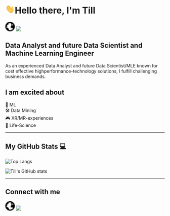 # [<img src="https://raw.githubusercontent.com/ABSphreak/ABSphreak/master/gifs/Hi.gif" width="30px">][website]Hello there, I'm Till
[<img height="30" src="https://raw.githubusercontent.com/iconic/open-iconic/master/svg/globe.svg" />][website]
[<img height="30" src="https://img.shields.io/badge/Linkedin-blue?logo=linkedin" />][linkedin]

[website]: https://tillmeineke.github.io
[linkedin]: https://www.linkedin.com/in/tillmeineke
## Data Analyst and future Data Scientist and Machine Learning Engineer

As an experienced Data Analyst and future Data Scientist/MLE known for cost effective highperformance-technology solutions, I fulfill challenging business demands.

## I am excited about

 🧠 ML\
 🛠️ Data Mining\
 🎮 XR/MR-experiences\
 🧬 Life-Science

---

## My GitHub Stats 💻

![Top Langs](https://github-readme-stats.vercel.app/api/top-langs/?username=TillMeineke&hide=java,html,css&theme=dracula)

![Till's GitHub stats](https://github-readme-stats.vercel.app/api?username=TillMeineke&theme=dracula)

---

## Connect with me

[<img height="30" src="https://raw.githubusercontent.com/iconic/open-iconic/master/svg/globe.svg" />][website]
[<img height="30" src="https://img.shields.io/badge/Linkedin-blue?logo=linkedin" />][linkedin]


<!--
**TillMeineke/TillMeineke** is a ✨ _special_ ✨ repository because its `README.md` (this file) appears on your GitHub profile.

Here are some ideas to get you started:

- 🔭 I’m currently working on ...
- 🌱 I’m currently learning ...
- 👯 I’m looking to collaborate on ...
- 🤔 I’m looking for help with ...
- 💬 Ask me about ...
- 📫 How to reach me: ...
- 😄 Pronouns: ...
- ⚡ Fun fact: ...
-->

